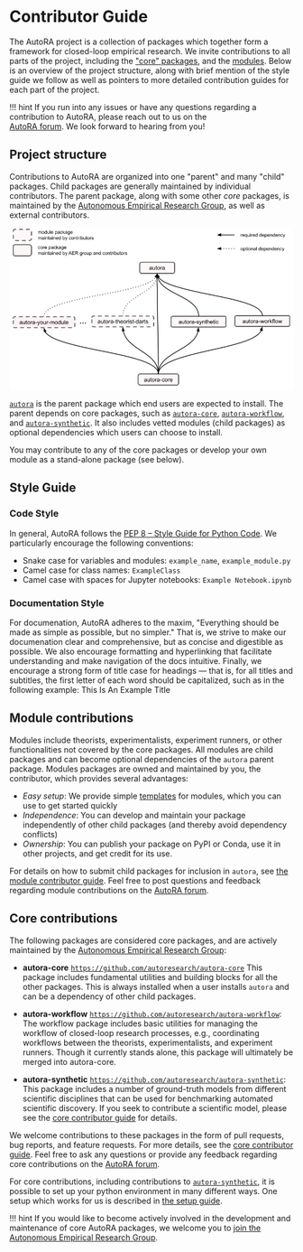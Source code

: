 # Contributor Guide

The AutoRA project is a collection of packages which together form a framework for closed-loop empirical research.
We invite contributions to all parts of the project, including the ["core" packages](core.md), and the [modules](modules/index.md). Below is an overview of the project structure, along with brief mention of the style guide we follow as well as pointers to more detailed contribution guides for each part of the project.

!!! hint
    If you run into any issues or have any questions regarding a contribution to AutoRA, please reach out to us on the  
    [AutoRA forum](https://github.com/orgs/AutoResearch/discussions). We look forward to hearing from you!



## Project structure

Contributions to AutoRA are organized into one "parent" and many "child" packages. 
Child packages are generally maintained by individual contributors. The parent package, along with some other 
*core* packages, is maintained by the [Autonomous Empirical Research Group](https://musslick.github.io/AER_website/Team.html), 
as well as external contributors.

![image](../img/package_overview.png)

[`autora`](https://github.com/autoresearch/autora) is the parent package which end users are expected to install. The
parent depends on core packages, such as [`autora-core`](https://github.com/autoresearch/autora-core), 
[`autora-workflow`](https://github.com/autoresearch/autora-workflow), and
[`autora-synthetic`](https://github.com/autoresearch/autora-synthetic). It also includes vetted modules (child packages) as optional dependencies which users can choose 
to install. 

You may contribute to any of the core packages or develop your own module as a stand-alone package (see below).    


## Style Guide

### Code Style

In general, AutoRA follows the [PEP 8 – Style Guide for Python Code](https://peps.python.org/pep-0008/). We particularly encourage the following conventions:
- Snake case for variables and modules: `example_name`, `example_module.py`
- Camel case for class names: `ExampleClass`
- Camel case with spaces for Jupyter notebooks: `Example Notebook.ipynb`

### Documentation Style

For documenation, AutoRA adheres to the maxim, "Everything should be made as simple as possible, but no simpler." That is, we strive to make our documenation clear and comprehensive, but as concise and digestible as possible. We also encourage formatting and hyperlinking that facilitate understanding and make navigation of the docs intuitive. Finally, we encourage a strong form of title case for headings — that is, for all titles and subtitles, the first letter of each word should be capitalized, such as in the following example: This Is An Example Title


## Module contributions

Modules include theorists, experimentalists, experiment runners, or other functionalities not covered by the core packages. 
All modules are child packages and can become optional dependencies of the `autora` parent package. Modules packages are 
owned and maintained by you, the contributor, which provides several advantages:
- *Easy setup*: We provide simple [templates](modules/index.md) for modules, which you can use to get started quickly
- *Independence*: You can develop and maintain your package independently of other child packages (and thereby avoid dependency conflicts)
- *Ownership*: You can publish your package on PyPI or Conda, use it in other projects, and get credit for its use. 

For details on how to submit child packages 
for inclusion in `autora`, see
[the module contributor guide](modules/index.md). Feel free to post questions and feedback regarding module contributions on the 
[AutoRA forum](https://github.com/orgs/AutoResearch/discussions/categories/module-contributions).

## Core contributions

The following packages are considered core packages, and are actively maintained by the
[Autonomous Empirical Research Group](https://musslick.github.io/AER_website/Team.html):

- **autora-core** [`https://github.com/autoresearch/autora-core`](https://github.com/autoresearch/autora-core) This package includes fundamental utilities
and building blocks for all the other packages. This is always installed when a user installs `autora` and can be 
a dependency of other child packages.   


- **autora-workflow** [`https://github.com/autoresearch/autora-workflow`](https://github.com/autoresearch/autora-workflow): The workflow package includes basic utilities for managing the workflow of closed-loop research processes, e.g., coordinating workflows between the theorists, experimentalists, and experiment runners. Though it currently stands alone, this package will ultimately be merged into autora-core.


- **autora-synthetic** [`https://github.com/autoresearch/autora-synthetic`](https://github.com/autoresearch/autora-synthetic): This package includes a number of ground-truth models from different scientific disciplines that can be used for benchmarking automated scientific discovery. If you seek to contribute a scientific model, please see the [core contributor guide](core.md) for details.   


We welcome contributions to
these packages in the form of pull requests, bug reports, and feature requests. For more details, see the
[core contributor guide](core.md). Feel free to ask any questions or provide any feedback regarding core contributions on the 
[AutoRA forum](https://github.com/orgs/AutoResearch/discussions/categories/core-contributions).

For core contributions, including contributions to [`autora-synthetic`](https://github.com/autoresearch/autora-synthetic), it is possible to set up your python environment in many different ways. 
One setup which works for us is described in [the setup guide](setup.md).

!!! hint
    If you would like to become actively involved in the development and maintenance of core AutoRA packages, 
    we welcome you to [join the Autonomous Empirical Research Group](https://musslick.github.io/AER_website/Team.html).


